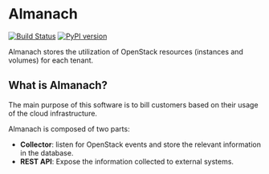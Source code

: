 Almanach
========

[![Build Status](https://travis-ci.org/internap/almanach.svg?branch=master)](https://travis-ci.org/internap/almanach)
[![PyPI version](https://badge.fury.io/py/almanach.svg)](https://badge.fury.io/py/almanach)

Almanach stores the utilization of OpenStack resources (instances and volumes) for each tenant.

What is Almanach?
-----------------

The main purpose of this software is to bill customers based on their usage of the cloud infrastructure.

Almanach is composed of two parts:

- **Collector**: listen for OpenStack events and store the relevant information in the database.
- **REST API**: Expose the information collected to external systems.
